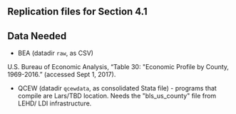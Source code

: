 Replication files for Section 4.1
--------------

## Data Needed

- BEA  (datadir `raw`, as CSV)

U.S. Bureau of Economic Analysis, “Table 30: "Economic Profile by County, 1969-2016.” (accessed Sept 1, 2017).

- QCEW (datadir `qcewdata`, as consolidated Stata file) - programs that compile are Lars/TBD location. Needs the "bls_us_county" file from LEHD/ LDI infrastructure.

